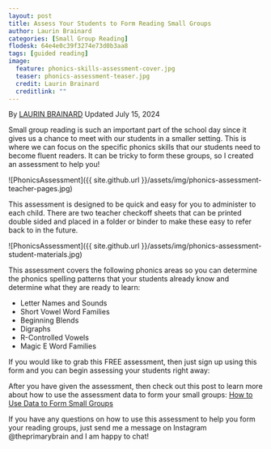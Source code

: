 ```yaml
---
layout: post
title: Assess Your Students to Form Reading Small Groups
author: Laurin Brainard
categories: [Small Group Reading]
flodesk: 64e4e0c39f3274e73d0b3aa8
tags: [guided reading]
image:
  feature: phonics-skills-assessment-cover.jpg
  teaser: phonics-assessment-teaser.jpg
  credit: Laurin Brainard
  creditlink: ""
---
```

By [LAURIN BRAINARD](https://theprimarybrain.com/menu/about/) Updated July 15, 2024

Small group reading is such an important part of the school day since it gives us a chance to meet with our students in a smaller setting. This is where we can focus on the specific phonics skills that our students need to become fluent readers. It can be tricky to form these groups, so I created an assessment to help you!

![PhonicsAssessment]({{ site.github.url }}/assets/img/phonics-assessment-teacher-pages.jpg)

This assessment is designed to be quick and easy for you to administer to each child. There are two teacher checkoff sheets that can be printed double sided and placed in a folder or binder to make these easy to refer back to in the future. 

![PhonicsAssessment]({{ site.github.url }}/assets/img/phonics-assessment-student-materials.jpg)

This assessment covers the following phonics areas so you can determine the phonics spelling patterns that your students already know and determine what they are ready to learn:

- Letter Names and Sounds
- Short Vowel Word Families
- Beginning Blends
- Digraphs
- R-Controlled Vowels
- Magic E Word Families 

If you would like to grab this FREE assessment, then just sign up using this form and you can begin assessing your students right away:

<div id="fd-form-64e4e0c39f3274e73d0b3aa8"></div>
<script>
  window.fd('form', {
    formId: '64e4e0c39f3274e73d0b3aa8',
    containerEl: '#fd-form-64e4e0c39f3274e73d0b3aa8'
  });
</script>

After you have given the assessment, then check out this post to learn more about how to use the assessment data to form your small groups: [How to Use Data to Form Small Groups](https://theprimarybrain.com/small%20group%20reading/2023/08/25/How-To-Use-Data-To-Form-Small-Groups/)

If you have any questions on how to use this assessment to help you form your reading groups, just send me a message on Instagram @theprimarybrain and I am happy to chat! 